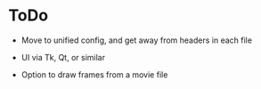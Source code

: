 # ToDo

* Move to unified config, and get away from headers in each file

* UI via Tk, Qt, or similar

* Option to draw frames from a movie file
